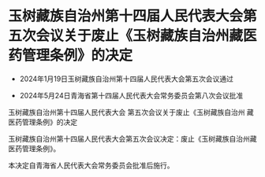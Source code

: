 # 玉树藏族自治州第十四届人民代表大会第五次会议关于废止《玉树藏族自治州藏医药管理条例》的决定

- 2024年1月19日玉树藏族自治州第十四届人民代表大会第五次会议通过

- 2024年5月24日青海省第十四届人民代表大会常务委员会第八次会议批准

<!-- INFO END -->

玉树藏族自治州第十四届人民代表大会 第五次会议关于废止《玉树藏族自治州 藏医药管理条例》的决定

玉树藏族自治州第十四届人民代表大会第五次会议决定：废止《玉树藏族自治州藏医药管理条例》。

本决定自青海省人民代表大会常务委员会批准后施行。
